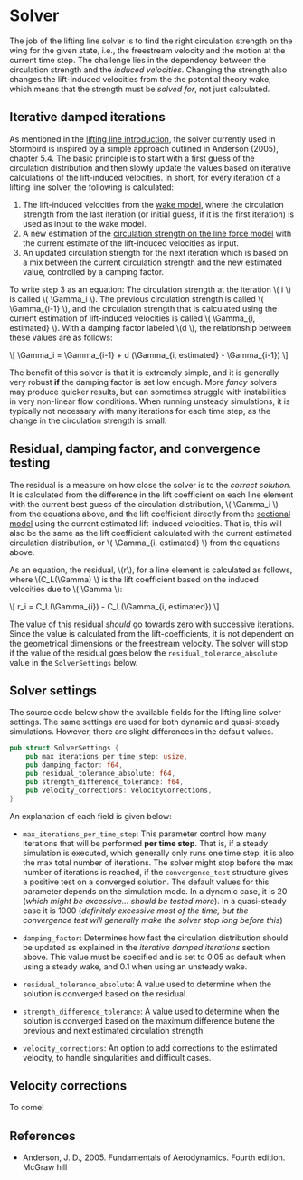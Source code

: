 # Solver

The job of the lifting line solver is to find the right circulation strength on the wing for the given state, i.e., the freestream velocity and the motion at the current time step. The challenge lies in the dependency between the circulation strength and the *induced velocities*. Changing the strength also changes the  lift-induced velocities from the the potential theory wake, which means that the strength must be *solved for*, not just calculated.

## Iterative damped iterations

As mentioned in the [lifting line introduction](./lifting_line_intro.md), the solver currently used in Stormbird is inspired by a simple approach outlined in Anderson (2005), chapter 5.4. The basic principle is to start with a first guess of the circulation distribution and then slowly update the values based on iterative calculations of the lift-induced velocities. In short, for every iteration of a lifting line solver, the following is calculated: 

1) The lift-induced velocities from the [wake model](wake.md), where the circulation strength from the last iteration (or initial guess, if it is the first iteration) is used as input to the wake model.
2) A new estimation of the [circulation strength on the line force model](./../line_model/circulation_strength.md) with the current estimate of the lift-induced velocities as input.
3) An updated circulation strength for the next iteration which is based on a mix between the current circulation strength and the new estimated value, controlled by a damping factor.

To write step 3 as an equation: The circulation strength at the iteration \\( i \\) is called \\( \Gamma_i \\). The previous circulation strength is called \\( \Gamma_{i-1} \\), and the circulation strength that is calculated using the current estimation of lift-induced velocities is called \\( \Gamma_{i, estimated} \\). With a damping factor labeled \\(d \\), the relationship between these values are as follows:

\\[
    \Gamma_i = \Gamma_{i-1} + d (\Gamma_{i, estimated} - \Gamma_{i-1})
\\]

The benefit of this solver is that it is extremely simple, and it is generally very robust **if** the damping factor is set low enough. More *fancy* solvers may produce quicker results, but can sometimes struggle with instabilities in very non-linear flow conditions. When running unsteady simulations, it is typically not necessary with many iterations for each time step, as the change in the circulation strength is small. 

## Residual, damping factor, and convergence testing

The residual is a measure on how close the solver is to the *correct solution*. It is calculated from the difference in the lift coefficient on each line element with the current best guess of the circulation distribution, \\( \Gamma_i \\) from the equations above, and the lift coefficient directly from the [sectional model](./../sectional_models/sectional_models_intro.md) using the current estimated lift-induced velocities. That is, this will also be the same as the lift coefficient calculated with the current estimated circulation distribution, or \\( \Gamma_{i, estimated} \\) from the equations above. 

As an equation, the residual, \\(r\\), for a line element is calculated as follows, where \\(C_L(\Gamma) \\) is the lift coefficient based on the induced velocities due to \\( \Gamma \\):

\\[
    r_i = C_L(\Gamma_{i}) - C_L(\Gamma_{i, estimated})
\\]

The value of this residual *should* go towards zero with successive iterations. Since the value is calculated from the lift-coefficients, it is not dependent on the geometrical dimensions or the freestream velocity. The solver will stop if the value of the residual goes below the `residual_tolerance_absolute` value in the `SolverSettings` below.


## Solver settings
The source code below show the available fields for the lifting line solver settings. The same settings are used for both dynamic and quasi-steady simulations. However, there are slight differences in the default values.

```rust
pub struct SolverSettings {
    pub max_iterations_per_time_step: usize,
    pub damping_factor: f64,
    pub residual_tolerance_absolute: f64,
    pub strength_difference_tolerance: f64,
    pub velocity_corrections: VelocityCorrections,
}
```

An explanation of each field is given below:

- `max_iterations_per_time_step`: This parameter control how many iterations that will be performed **per time step**. That is, if a steady simulation is executed, which generally only runs one time step, it is also the max total number of iterations. The solver might stop before the max number of iterations is reached, if the `convergence_test` structure gives a positive test on a converged solution. The default values for this parameter depends on the simulation mode. In a dynamic case, it is 20 (*which might be excessive... should be tested more*). In a quasi-steady case it is 1000 (*definitely excessive most of the time, but the convergence test will generally make the solver stop long before this*)
- `damping_factor`: Determines how fast the circulation distribution should be updated as explained in the *iterative damped iterations* section above. This value must be specified and is set to 0.05 as default when using a steady wake, and 0.1 when using an unsteady wake.

- `residual_tolerance_absolute`: A value used to determine when the solution is converged based on the residual.
- `strength_difference_tolerance`: A value used to determine when the solution is converged based on the maximum difference butene the previous and next estimated circulation strength.
- `velocity_corrections`: An option to add corrections to the estimated velocity, to handle singularities and difficult cases.

## Velocity corrections
To come!

## References
- Anderson, J. D., 2005. Fundamentals of Aerodynamics. Fourth edition. McGraw hill